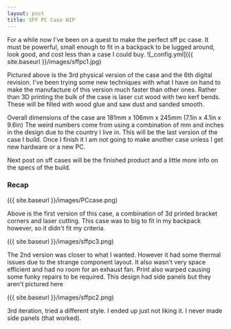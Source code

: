 ```yaml
---
layout: post
title: SFF PC Case WIP
---
```


For a while now I've been on a quest to make the perfect sff pc case. It must be powerful, small enough to fit in a backpack to be lugged around, look good, and cost less than a case I could buy.
![_config.yml]({{ site.baseurl }}/images/sffpc1.jpg)

Pictured above is the 3rd physical version of the case and the 6th digital revision.
I've been trying some new techniques with what I have on hand to make the manufacture of this version much faster than other ones. Rather than 3D printing the bulk of the case is laser cut wood with two kerf bends. These will be filled with wood glue and saw dust and sanded smooth.

Overall dimensions of the case are 181mm x 106mm x 245mm (7.1in x 4.1in x 9.6in) The weird numbers come from using a combination of mm and inches in the design due to the country I live in. This will be the last version of the case I build. Once I finish it I am not going to make another case unless I get new hardware or a new PC.

Next post on sff cases will be the finished product and a little more info on the specs of the build.

### Recap
({{ site.baseurl }}/images/PCcase.png)

Above is the first version of this case, a combination of 3d printed bracket corners and laser cutting. This case was to big to fit in my backpack however, so it didn't fit my criteria.

({{ site.baseurl }}/images/sffpc3.png)

The 2nd version was closer to what I wanted. However it had some thermal issues due to the strange component layout. It also wasn't very space efficient and had no room for an exhaust fan. Print also warped causing some funky repairs to be required. This design had side panels but they aren't pictured here

({{ site.baseurl }}/images/sffpc2.png)

3rd iteration, tried a different style. I ended up just not liking it. I never made side panels (that worked). 